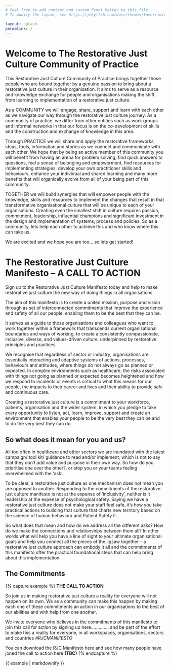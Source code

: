 ```yaml
---
# Feel free to add content and custom Front Matter to this file.
# To modify the layout, see https://jekyllrb.com/docs/themes/#overriding-theme-defaults

layout: splash
permalink: /
---
```


# Welcome to The Restorative Just Culture Community of Practice 

This Restorative Just Culture Community of Practice brings together those people who are bound together by a genuine passion to bring about a restorative just culture in their organisation. It aims to serve as a resource and knowledge exchange for people and organisations making the shift from learning to implementation of a restorative just culture.  

As a COMMUNITY we will engage, share, support and learn with each other as we navigate our way through the restorative just culture journey. As a community of practice, we differ from other entities such as work groups and informal networks in that our focus is on the co-development of skills and the construction and exchange of knowledge in this area.  

Through PRACTICE we will share and apply the restorative frameworks, ideas, tools, information and stories as we connect and communicate with each other. We hope that by being an active member of this community you will benefit from having an arena for problem solving, find quick answers to questions, feel a sense of belonging and empowerment, find resources for implementing strategies, develop your own practitioner skills and behaviours, enhance your individual and shared learning and many more benefits that will organically evolve from all of your being part of this community.  

TOGETHER we will build synergies that will empower people with the knowledge, skills and resources to implement the changes that result in that transformative organisational culture  that will be unique to each of your organisations. Creating even the smallest shift in culture requires passion, commitment, leadership, influential champions and significant investment in the design and implementation of systems, process and policies. So as a community, lets help each other to achieve this and who know where this can take us.  

We are excited and we hope you are too... so lets get started!  

# The Restorative Just Culture Manifesto – A CALL TO ACTION 

Sign up to the Restorative Just Culture Manifesto today and help to make restorative just culture the new way of doing things in all organisations.   

The aim of this manifesto is to create a united mission, purpose and vision through as set of interconnected commitments that improve the experience and safety of all our people, enabling them to be the best that they can be.

It serves as a guide to those organisations and colleagues who want to work together within a framework that transcends current organisational boundaries and ways of working, to create a consistently compassionate, inclusive, diverse, and values-driven culture, underpinned by restorative principles and practices.

We recognise that regardless of sector or industry, organisations are essentially interacting and adaptive systems of actions, processes, behaviours and attitudes, where things do not always go as planned or expected. In complex environments such as healthcare, the risks associated with things not going as planned or expected becomes heightened and how we respond to incidents or events is critical to what this means for our people, the impacts to their career and lives and their ability to provide safe and continuous care. 

Creating a restorative just culture is a commitment to your workforce, patients, organisation and the wider system, in which you pledge to take every opportunity to listen, act, learn, improve, support and create an environment that enables your people to be the very best they can be and to do the very best they can do.  

## So what does it mean for you and us? 

All too often in healthcare and other sectors we are inundated with the latest campaign/ tool kit/ guidance to read and/or implement, which is not to say that they don’t add value and purpose in their own way. So how do you prioritise one over the other?, or stop you or your teams feeling overwhelmed with the ‘ask’.

To be clear, a restorative just culture as one mechanism does not mean you are opposed to another. Responding to the commitments of the restorative just culture manifesto is not at the expense of ‘inclusivity’, neither is it leadership at the expense of psychological safety. Saying we have a restorative just culture does not make your staff feel safe, it’s how you take practical actions to building that culture that charts new territory based on the science of human behaviour and Patient Safety II. 

So what does that mean and how do we address all the different asks? How do we make the connections and relationships between them all? In other words what will help you have a line of sight to your ultimate organisational goals and help you connect all the pieces of the jigsaw together – a restorative just culture approach can embody it all and the commitments of this manifesto offer the practical foundational steps that can help bring about this implementation. 

## The Commitments 

{% capture example %}
**THE CALL TO ACTION**

So join us in making restorative just culture a reality for everyone will not happen on its own. We as a community can make this happen by making each one of these commitments an action in our organisations to the best of our abilities and with help from one another.
<br/>

We invite everyone who believes in the commitments of this manifesto to join this call for action by signing up here………….. and be part of the effort to make this a reality for everyone, in all workspaces, organisations, sectors and countries _#RJCMANIFESTO_
<br/>

You can download the RJC Manifesto here and see how many people have joned the call to action here **(TBC)**
{% endcapture %}

<div class="notice--success">
  {{ example | markdownify }}
</div>